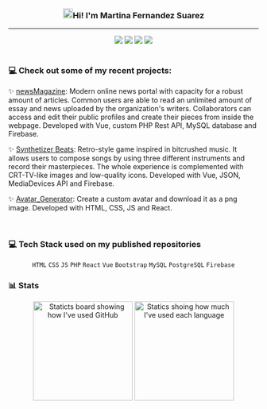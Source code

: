 <!--Header-->
<div align="center">
 <h3><img src="https://raw.githubusercontent.com/sidbelbase/sidbelbase/master/wave.gif" alt="Waving hand" width="20px">Hi! I'm Martina Fernandez Suarez</h3>
 <hr/>
 <code><a href="https://www.linkedin.com/in/martina-fernandez-suarez/" target="_blank" rel="noreferrer" aria-label="Go to my LinkedIn profile"><img src="https://img.shields.io/badge/LinkedIn-0077B5?style=for-the-badge&logo=linkedin&logoColor=white"/></a></code>
 <code><a href="https://github.com/MartinaFSA" target="_blank" rel="noreferrer" aria-label="Go to my Github profile"><img src="https://img.shields.io/badge/GitHub-black?style=for-the-badge&logo=GitHub&logoColor=white"/></a></code>
 <code><a href="https://www.instagram.com/mafesa._/" target="_blank" rel="noreferrer" aria-label="Go to my Instagram profile"><img src="https://img.shields.io/badge/Instagram-E4405F?style=for-the-badge&logo=instagram&logoColor=white"></a></code>
 <code><a href="https://mail.google.com/mail/?view=cm&source=mailto&to=martinafsa8@gmail.com" target="_blank" aria-label="Email me"><img src="https://img.shields.io/badge/Gmail-D14836?style=for-the-badge&logo=gmail&logoColor=white"></a></code>
</div>

<br>

<!--Projects-->
### :computer: Check out some of my recent projects:

:sparkles: [newsMagazine](https://github.com/MartinaFSA/newsMagazine): Modern online news portal with capacity for a robust amount of articles. Common users are able to read an unlimited amount of essay and news uploaded by the organization's writers. Collaborators can access and edit their public profiles and create their pieces from inside the webpage. Developed with Vue, custom PHP Rest API, MySQL database and Firebase.

:sparkles: [Synthetizer Beats](https://github.com/MartinaFSA/synthetizer): Retro-style game inspired in bitcrushed music. It allows users to compose songs by using three different instruments and record their masterpieces. The whole experience is complemented with CRT-TV-like images and low-quality icons. Developed with Vue, JSON, MediaDevices API and Firebase.

:sparkles: [Avatar_Generator](https://github.com/MartinaFSA/Avatar_Generator): Create a custom avatar and download it as a png image. Developed with HTML, CSS, JS and React.
 
<br>

<!--Tech Stack-->
### :computer: Tech Stack used on my published repositories
<div align="center">
      <img src="https://skillicons.dev/icons?i=html,css,js,php,react,vue,bootstrap,mysql,postgresql,firebase" alt="">
</div>

<div align="center"> 
      <code width="40">HTML</code>
      <code width="40">CSS</code>
      <code width="40">JS</code>
      <code width="40">PHP</code>
      <code width="40">React</code>
      <code width="40">Vue</code>
      <code width="40">Bootstrap</code>
      <code width="40">MySQL</code>
      <code width="40">PostgreSQL</code>
      <code width="40">Firebase</code>
</div>

  
### :bar_chart: Stats
<div align="center">
    <img align="center" height="200" src="https://github-readme-stats.vercel.app/api?username=MartinaFSA&show_icons=true&theme=tokyonight&locale=en&custom_title=Github%20Dashboard%&line_height=27" alt="Staticts board showing how I've used GitHub"/>
    <img align="center" height="200" src="https://github-readme-stats.vercel.app/api/top-langs/?username=MartinaFSA&theme=tokyonight&locale=en&layout=compact&custom_title=Most%20used%20languages" alt="Statics shoing how much I've used each language"/>
 </div>





